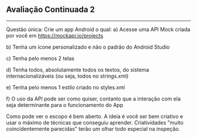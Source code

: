 ## Avaliação Continuada 2
---
Questão única:
Crie um app Android o qual:
a) Acesse uma API Mock criada por você em https://mockapi.io/projects

b) Tenha um ícone personalizado e não o padrão do Android Studio

c) Tenha pelo menos 2 telas

d) Tenha todos, absolutamente todos os textos, do sistema internacionalizáveis (ou seja, todos no strings.xml)

e) Tenha pelo menos 1 estilo criado no styles.xml

f) O uso da API pode ser como quiser, contanto que a interação com ela seja determinante para o funcionamento do App

Como pode ver o escopo é bem aberto. A ideia é você ser bem criativo e usar o máximo de técnicas que conseguiu aprender. Criatividades "muito coincidentemente parecidas" terão um olhar todo especial na inspeção.
